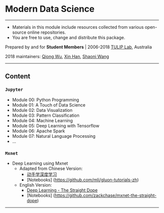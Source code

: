 # Modern Data Science 

---
- Materials in this module include resources collected from various open-source online repositories.
- You are free to use, change and distribute this package.

Prepared by and for 
**Student Members** |
2006-2018 [TULIP Lab](http://www.tulip.org.au), Australia

2018 maintainers: [Qiong Wu](https://github.com/qwutulip), [Xin Han](https://github.com/xhan97), [Shaoni Wang](https://github.com/xiaonizixyz)

---

## Content

### `Jupyter`

* Module 00: Python Programming
* Module 01: A Touch of Data Science
* Module 02: Data Visualization
* Module 03: Pattern Classification
* Module 04: Machine Learning
* Module 05: Deep Learning with Tensorflow
* Module 06: Apache Spark
* Module 07: Natural Language Processing
* ...

### `Mxnet` 

* Deep Learning using Mxnet
    * Adapted from Chinese Version: 
        * [动手学深度学习](https://zh.gluon.ai) 
        * [Notebooks] (https://github.com/mli/gluon-tutorials-zh)
    * English Version:
        * [Deep Learning - The Straight Dope](http://gluon.mxnet.io)
        * [Notebooks] (https://github.com/zackchase/mxnet-the-straight-dope)
---
